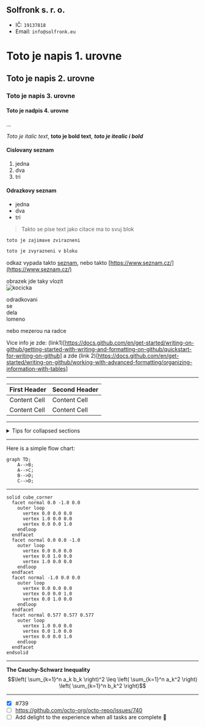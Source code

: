 ## Solfronk s. r. o.

- IČ: `19137818`
- Email: `info@solfronk.eu`

# Toto je napis 1. urovne
## Toto je napis 2. urovne
### Toto je napis 3. urovne
#### Toto je nadpis 4. urovne
...

*Toto je italic text*, **toto je bold text**, ***toto je itealic i bold***

#### Cislovany seznam
1. jedna
1. dva
1. tri

#### Odrazkovy seznam
- jedna
- dva
- tri

> Takto se pise text jako citace
> ma to svuj blok

`toto je zajimave zvirazneni`

```txt
toto je zvyrazneni v bloku 
```

odkaz vypada takto [seznam](https://www.seznam.cz/), nebo takto [https://www.seznam.cz/](https://www.seznam.cz/)

obrazek jde taky vlozit\
![kocicka](https://www.animalfriends.co.uk/siteassets/media/images/article-images/cat-articles/38_afi_article1_caring-for-a-kitten-tips-for-the-first-month.png)


odradkovani\
se\
dela\
lomeno

nebo mezerou na radce

Vice info je zde: (link1)[https://docs.github.com/en/get-started/writing-on-github/getting-started-with-writing-and-formatting-on-github/quickstart-for-writing-on-github] a zde (link 2)[https://docs.github.com/en/get-started/writing-on-github/working-with-advanced-formatting/organizing-information-with-tables]

---

| First Header  | Second Header |
| ------------- | ------------- |
| Content Cell  | Content Cell  |
| Content Cell  | Content Cell  |

---

<details>

<summary>Tips for collapsed sections</summary>

### You can add a header

You can add text within a collapsed section. 

You can add an image or a code block, too.

```ruby
   puts "Hello World"
```

</details>

---

Here is a simple flow chart:

```mermaid
graph TD;
    A-->B;
    A-->C;
    B-->D;
    C-->D;
```

---

```stl
solid cube_corner
  facet normal 0.0 -1.0 0.0
    outer loop
      vertex 0.0 0.0 0.0
      vertex 1.0 0.0 0.0
      vertex 0.0 0.0 1.0
    endloop
  endfacet
  facet normal 0.0 0.0 -1.0
    outer loop
      vertex 0.0 0.0 0.0
      vertex 0.0 1.0 0.0
      vertex 1.0 0.0 0.0
    endloop
  endfacet
  facet normal -1.0 0.0 0.0
    outer loop
      vertex 0.0 0.0 0.0
      vertex 0.0 0.0 1.0
      vertex 0.0 1.0 0.0
    endloop
  endfacet
  facet normal 0.577 0.577 0.577
    outer loop
      vertex 1.0 0.0 0.0
      vertex 0.0 1.0 0.0
      vertex 0.0 0.0 1.0
    endloop
  endfacet
endsolid
```

---

**The Cauchy-Schwarz Inequality**
$$\left( \sum_{k=1}^n a_k b_k \right)^2 \leq \left( \sum_{k=1}^n a_k^2 \right) \left( \sum_{k=1}^n b_k^2 \right)$$

---

- [x] #739
- [ ] https://github.com/octo-org/octo-repo/issues/740
- [ ] Add delight to the experience when all tasks are complete :tada:
